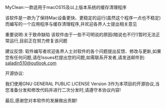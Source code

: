 MyClean:一款适用于macOS15及以上版本系统的缓存清理程序

该软件是一款为了保持Mac设备更快、更稳定的运行(虽然这个程序一点也不稳定)而编写的一个应用程序与缓存清理程序,并欢迎各界人士提出相关意见

重要说明:关于致命缺陷
该软件由于一些不可明说的原因(暗说也不行!)暂时无法正常运行,目前正在努力修复该问题

建议反馈:
软件编写者欢迎各界人士对软件的各个问题提出反馈、修改与更新,如果您有任何问题,请在Issues栏提出您的问题,如需联系开发者,请发送邮件到:
saladin510@outlook.com

开源协议:

我们使用GNU GENERAL PUBLIC LICENSE Version 3作为本项目的开源协议,当您准备分发和修改代码并进行二次分发时,请遵守本协议内容!


最后,感谢您对本软件的发展做出贡献!
